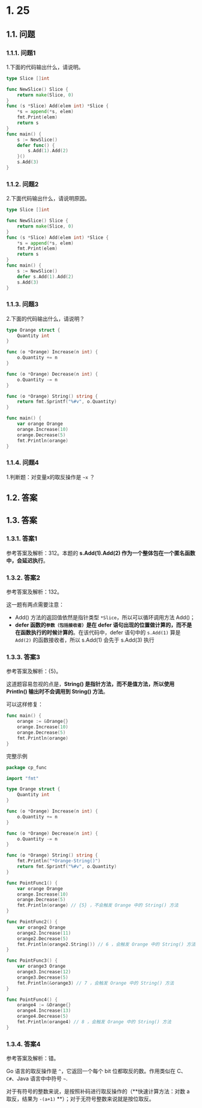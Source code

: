 # 1. 25

## 1.1. 问题

### 1.1.1. 问题1

1.下面的代码输出什么，请说明。

```go
type Slice []int

func NewSlice() Slice {
    return make(Slice, 0)
}
func (s *Slice) Add(elem int) *Slice {
    *s = append(*s, elem)
    fmt.Print(elem)
    return s
}
func main() {
    s := NewSlice()
    defer func() {
        s.Add(1).Add(2)
    }()
    s.Add(3)
}
```


### 1.1.2. 问题2

2.下面代码输出什么，请说明原因。

```go
type Slice []int

func NewSlice() Slice {
    return make(Slice, 0)
}
func (s *Slice) Add(elem int) *Slice {
    *s = append(*s, elem)
    fmt.Print(elem)
    return s
}
func main() {
    s := NewSlice()
    defer s.Add(1).Add(2)
    s.Add(3)
}
```

### 1.1.3. 问题3

2.下面的代码输出什么，请说明？

```go
type Orange struct {
    Quantity int
}

func (o *Orange) Increase(n int) {
    o.Quantity += n
}

func (o *Orange) Decrease(n int) {
    o.Quantity -= n
}

func (o *Orange) String() string {
    return fmt.Sprintf("%#v", o.Quantity)
}

func main() {
    var orange Orange
    orange.Increase(10)
    orange.Decrease(5)
    fmt.Println(orange)
}
```


### 1.1.4. 问题4

1.判断题：对变量x的取反操作是  `~x` ？


## 1.2. 答案


## 1.3. 答案

### 1.3.1. 答案1

参考答案及解析：312。本题的 **s.Add(1).Add(2) 作为一个整体包在一个匿名函数中，会延迟执行**。


### 1.3.2. 答案2

参考答案及解析：132。

这一题有两点需要注意：

* Add() 方法的返回值依然是指针类型 `*Slice`，所以可以循环调用方法  Add()；
* **defer 函数的`参数（包括接收者）`是在 defer 语句出现的位置做计算的，而不是在函数执行的时候计算的**。在该代码中，defer 语句中的 `s.Add(1)` 算是 `Add(2)` 的函数接收者，所以 s.Add(1) 会先于 s.Add(3) 执行

### 1.3.3. 答案3

参考答案及解析：{5}。

这道题容易忽视的点是，**String() 是指针方法，而不是值方法，所以使用 Println() 输出时不会调用到 String() 方法**。

可以这样修复：

```go
func main() {
    orange := &Orange{}
    orange.Increase(10)
    orange.Decrease(5)
    fmt.Println(orange)
}
```

完整示例

```go
package cp_func

import "fmt"

type Orange struct {
	Quantity int
}

func (o *Orange) Increase(n int) {
	o.Quantity += n
}

func (o *Orange) Decrease(n int) {
	o.Quantity -= n
}

func (o *Orange) String() string {
	fmt.Println("*Orange-String()")
	return fmt.Sprintf("%#v", o.Quantity)
}

func PointFunc1() {
	var orange Orange
	orange.Increase(10)
	orange.Decrease(5)
	fmt.Println(orange) // {5} ，不会触发 Orange 中的 String() 方法
}

func PointFunc2() {
	var orange2 Orange
	orange2.Increase(11)
	orange2.Decrease(5)
	fmt.Println(orange2.String()) // 6 ，会触发 Orange 中的 String() 方法
}

func PointFunc3() {
	var orange3 Orange
	orange3.Increase(12)
	orange3.Decrease(5)
	fmt.Println(&orange3) // 7 ，会触发 Orange 中的 String() 方法
}

func PointFunc4() {
	orange4 := &Orange{}
	orange4.Increase(13)
	orange4.Decrease(5)
	fmt.Println(orange4) // 8 ，会触发 Orange 中的 String() 方法
}
```

### 1.3.4. 答案4

参考答案及解析：错。

Go 语言的取反操作是 `^`，它返回一个每个 bit 位都取反的数。作用类似在 C、`C#`、Java 语言中中符号 `~`.

对于有符号的整数来说，是按照补码进行取反操作的（**快速计算方法：对数 a 取反，结果为 `-(a+1)` **）；对于无符号整数来说就是按位取反。






